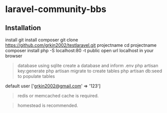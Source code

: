 # laravel-community-bbs

## Installation
install git
install composer
git clone https://github.com/grkin2002/testlaravel.git projectname
cd projectname
composer install
php -S localhost:80 -t public
open url localhost in your browser

>database using sqlite
>create a database and inform .env
>php artisan key:generate
>php artisan migrate to create tables
>php artisan db:seed to populate tables

default user ['grkin2002@gmail.com' => '123']

>redis or memcached cache is required.

>homestead is recommended.
